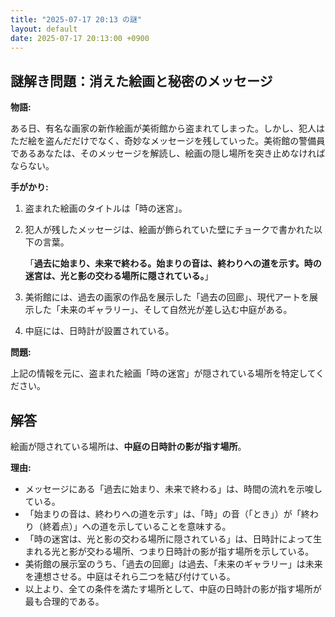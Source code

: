```yaml
---
title: "2025-07-17 20:13 の謎"
layout: default
date: 2025-07-17 20:13:00 +0900
---
```

## 謎解き問題：消えた絵画と秘密のメッセージ

**物語:**

ある日、有名な画家の新作絵画が美術館から盗まれてしまった。しかし、犯人はただ絵を盗んだだけでなく、奇妙なメッセージを残していった。美術館の警備員であるあなたは、そのメッセージを解読し、絵画の隠し場所を突き止めなければならない。

**手がかり:**

1.  盗まれた絵画のタイトルは「時の迷宮」。
2.  犯人が残したメッセージは、絵画が飾られていた壁にチョークで書かれた以下の言葉。

    「**過去に始まり、未来で終わる。始まりの音は、終わりへの道を示す。時の迷宮は、光と影の交わる場所に隠されている。**」
3.  美術館には、過去の画家の作品を展示した「過去の回廊」、現代アートを展示した「未来のギャラリー」、そして自然光が差し込む中庭がある。
4.  中庭には、日時計が設置されている。

**問題:**

上記の情報を元に、盗まれた絵画「時の迷宮」が隠されている場所を特定してください。

## 解答

絵画が隠されている場所は、**中庭の日時計の影が指す場所**。

**理由:**

*   メッセージにある「過去に始まり、未来で終わる」は、時間の流れを示唆している。
*   「始まりの音は、終わりへの道を示す」は、「時」の音（「とき」）が「終わり（終着点）」への道を示していることを意味する。
*   「時の迷宮は、光と影の交わる場所に隠されている」は、日時計によって生まれる光と影が交わる場所、つまり日時計の影が指す場所を示している。
*   美術館の展示室のうち、「過去の回廊」は過去、「未来のギャラリー」は未来を連想させる。中庭はそれら二つを結び付けている。
*   以上より、全ての条件を満たす場所として、中庭の日時計の影が指す場所が最も合理的である。
